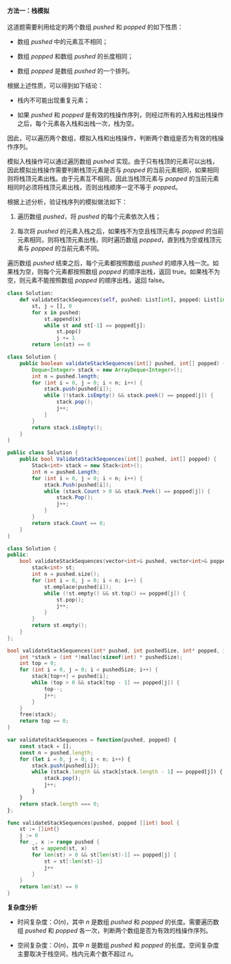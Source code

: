 #### 方法一：栈模拟

这道题需要利用给定的两个数组 $\textit{pushed}$ 和 $\textit{popped}$ 的如下性质：

- 数组 $\textit{pushed}$ 中的元素互不相同；

- 数组 $\textit{popped}$ 和数组 $\textit{pushed}$ 的长度相同；

- 数组 $\textit{popped}$ 是数组 $\textit{pushed}$ 的一个排列。

根据上述性质，可以得到如下结论：

- 栈内不可能出现重复元素；

- 如果 $\textit{pushed}$ 和 $\textit{popped}$ 是有效的栈操作序列，则经过所有的入栈和出栈操作之后，每个元素各入栈和出栈一次，栈为空。

因此，可以遍历两个数组，模拟入栈和出栈操作，判断两个数组是否为有效的栈操作序列。

模拟入栈操作可以通过遍历数组 $\textit{pushed}$ 实现。由于只有栈顶的元素可以出栈，因此模拟出栈操作需要判断栈顶元素是否与 $\textit{popped}$ 的当前元素相同，如果相同则将栈顶元素出栈。由于元素互不相同，因此当栈顶元素与 $\textit{popped}$ 的当前元素相同时必须将栈顶元素出栈，否则出栈顺序一定不等于 $\textit{popped}$。

根据上述分析，验证栈序列的模拟做法如下：

1. 遍历数组 $\textit{pushed}$，将 $\textit{pushed}$ 的每个元素依次入栈；

2. 每次将 $\textit{pushed}$ 的元素入栈之后，如果栈不为空且栈顶元素与 $\textit{popped}$ 的当前元素相同，则将栈顶元素出栈，同时遍历数组 $\textit{popped}$，直到栈为空或栈顶元素与 $\textit{popped}$ 的当前元素不同。

遍历数组 $\textit{pushed}$ 结束之后，每个元素都按照数组 $\textit{pushed}$ 的顺序入栈一次。如果栈为空，则每个元素都按照数组 $\textit{popped}$ 的顺序出栈，返回 $\text{true}$。如果栈不为空，则元素不能按照数组 $\textit{popped}$ 的顺序出栈，返回 $\text{false}$。

```Python [sol1-Python3]
class Solution:
    def validateStackSequences(self, pushed: List[int], popped: List[int]) -> bool:
        st, j = [], 0
        for x in pushed:
            st.append(x)
            while st and st[-1] == popped[j]:
                st.pop()
                j += 1
        return len(st) == 0
```

```Java [sol1-Java]
class Solution {
    public boolean validateStackSequences(int[] pushed, int[] popped) {
        Deque<Integer> stack = new ArrayDeque<Integer>();
        int n = pushed.length;
        for (int i = 0, j = 0; i < n; i++) {
            stack.push(pushed[i]);
            while (!stack.isEmpty() && stack.peek() == popped[j]) {
                stack.pop();
                j++;
            }
        }
        return stack.isEmpty();
    }
}
```

```C# [sol1-C#]
public class Solution {
    public bool ValidateStackSequences(int[] pushed, int[] popped) {
        Stack<int> stack = new Stack<int>();
        int n = pushed.Length;
        for (int i = 0, j = 0; i < n; i++) {
            stack.Push(pushed[i]);
            while (stack.Count > 0 && stack.Peek() == popped[j]) {
                stack.Pop();
                j++;
            }
        }
        return stack.Count == 0;
    }
}
```

```C++ [sol1-C++]
class Solution {
public:
    bool validateStackSequences(vector<int>& pushed, vector<int>& popped) {
        stack<int> st;
        int n = pushed.size();
        for (int i = 0, j = 0; i < n; i++) {
            st.emplace(pushed[i]);
            while (!st.empty() && st.top() == popped[j]) {
                st.pop();
                j++;
            }
        }
        return st.empty();
    }
};
```

```C [sol1-C]
bool validateStackSequences(int* pushed, int pushedSize, int* popped, int poppedSize){
    int *stack = (int *)malloc(sizeof(int) * pushedSize);
    int top = 0;
    for (int i = 0, j = 0; i < pushedSize; i++) {
        stack[top++] = pushed[i];
        while (top > 0 && stack[top - 1] == popped[j]) {
            top--;
            j++;
        }
    }
    free(stack);
    return top == 0;
}
```

```JavaScript [sol1-JavaScript]
var validateStackSequences = function(pushed, popped) {
    const stack = [];
    const n = pushed.length;
    for (let i = 0, j = 0; i < n; i++) {
        stack.push(pushed[i]);
        while (stack.length && stack[stack.length - 1] == popped[j]) {
            stack.pop();
            j++;
        }
    }
    return stack.length === 0;
};
```

```go [sol1-Golang]
func validateStackSequences(pushed, popped []int) bool {
    st := []int{}
    j := 0
    for _, x := range pushed {
        st = append(st, x)
        for len(st) > 0 && st[len(st)-1] == popped[j] {
            st = st[:len(st)-1]
            j++
        }
    }
    return len(st) == 0
}
```

**复杂度分析**

- 时间复杂度：$O(n)$，其中 $n$ 是数组 $\textit{pushed}$ 和 $\textit{popped}$ 的长度。需要遍历数组 $\textit{pushed}$ 和 $\textit{popped}$ 各一次，判断两个数组是否为有效的栈操作序列。

- 空间复杂度：$O(n)$，其中 $n$ 是数组 $\textit{pushed}$ 和 $\textit{popped}$ 的长度。空间复杂度主要取决于栈空间，栈内元素个数不超过 $n$。